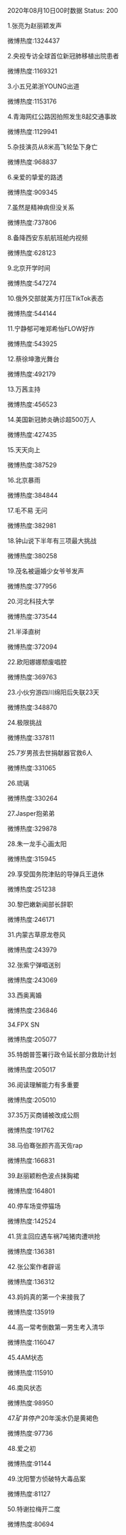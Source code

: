 2020年08月10日00时数据
Status: 200

1.张亮为赵丽颖发声

微博热度:1324437

2.央视专访全球首位新冠肺移植出院患者

微博热度:1169321

3.小五兄弟浙YOUNG出道

微博热度:1153176

4.青海网红公路因拍照发生8起交通事故

微博热度:1129941

5.杂技演员从8米高飞轮坠下身亡

微博热度:968837

6.亲爱的挚爱的路透

微博热度:909345

7.虽然是精神病但没关系

微博热度:737806

8.备降西安东航航班舱内视频

微博热度:628123

9.北京开学时间

微博热度:547274

10.俄外交部就美方打压TikTok表态

微博热度:544144

11.宁静郁可唯郑希怡FLOW好炸

微博热度:543925

12.蔡徐坤激光舞台

微博热度:492179

13.万茜主持

微博热度:456523

14.美国新冠肺炎确诊超500万人

微博热度:427435

15.天天向上

微博热度:387529

16.北京暴雨

微博热度:384844

17.毛不易 无问

微博热度:382981

18.钟山说下半年有三项最大挑战

微博热度:380258

19.茂名被逼婚少女爷爷发声

微博热度:377956

20.河北科技大学

微博热度:373544

21.半泽直树

微博热度:372094

22.欧阳娜娜颓废唱腔

微博热度:369763

23.小伙穷游四川绵阳后失联23天

微博热度:348870

24.极限挑战

微博热度:337811

25.7岁男孩去世捐献器官救6人

微博热度:331065

26.琉璃

微博热度:330264

27.Jasper抱弟弟

微博热度:329878

28.朱一龙手心画太阳

微博热度:315945

29.享受国务院津贴的导弹兵王退休

微博热度:251238

30.黎巴嫩新闻部长辞职

微博热度:246171

31.内蒙古草原龙卷风

微博热度:243979

32.张紫宁弹唱送别

微博热度:243069

33.西奥离婚

微博热度:236846

34.FPX SN

微博热度:205077

35.特朗普签署行政令延长部分救助计划

微博热度:205017

36.阅读理解能力有多重要

微博热度:205010

37.35万买商铺被改成公厕

微博热度:191762

38.马伯骞张颜齐高天佐rap

微博热度:166831

39.赵丽颖粉色波点抹胸裙

微博热度:164801

40.停车场变停猫场

微博热度:142524

41.货主回应遇车祸7吨猪肉遭哄抢

微博热度:136381

42.张公案作者辟谣

微博热度:136312

43.妈妈真的第一个来接我了

微博热度:135919

44.高一常考倒数第一男生考入清华

微博热度:116047

45.4AM状态

微博热度:115910

46.南风状态

微博热度:98950

47.矿井停产20年溪水仍是黄褐色

微博热度:97736

48.爱之初

微博热度:91144

49.沈阳警方侦破特大毒品案

微博热度:81127

50.特谢拉梅开二度

微博热度:80694

